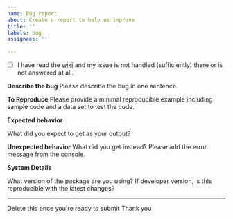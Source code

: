 ```yaml
---
name: Bug report
about: Create a report to help us improve
title: ''
labels: bug
assignees: ''

---
```


- [ ] I have read the [wiki](https://github.com/Nelson-Gon/cytounet/wiki) and my issue is not 
handled (sufficiently) there or is not answered at all.

**Describe the bug**
Please describe the bug in one sentence.

**To Reproduce**
Please provide a minimal reproducible example including sample code and a data set to test the code. 


**Expected behavior**

What did you expect to get as your output?

**Unexpected behavior**
What did you get instead? Please add the error message from the console.

**System Details**

What version of the package are you using? If developer version, is this reproducible with the latest changes?

----
Delete this once you're ready to submit
Thank you
